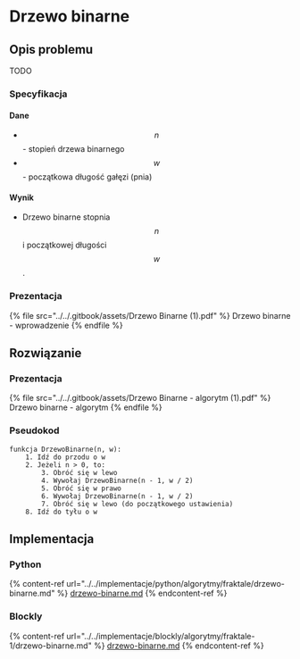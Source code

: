 # Drzewo binarne

## Opis problemu

TODO

### Specyfikacja

#### Dane

* $$n$$ - stopień drzewa binarnego
* $$w$$ - początkowa długość gałęzi (pnia)

#### Wynik

* Drzewo binarne stopnia $$n$$ i początkowej długości $$w$$.

### Prezentacja

{% file src="../../.gitbook/assets/Drzewo Binarne (1).pdf" %}
Drzewo binarne - wprowadzenie
{% endfile %}

## Rozwiązanie

### Prezentacja

{% file src="../../.gitbook/assets/Drzewo Binarne - algorytm (1).pdf" %}
Drzewo binarne - algorytm
{% endfile %}

### Pseudokod

```
funkcja DrzewoBinarne(n, w):
    1. Idź do przodu o w
    2. Jeżeli n > 0, to:
        3. Obróć się w lewo
        4. Wywołaj DrzewoBinarne(n - 1, w / 2)
        5. Obróć się w prawo
        6. Wywołaj DrzewoBinarne(n - 1, w / 2)
        7. Obróć się w lewo (do początkowego ustawienia)
    8. Idź do tyłu o w
```

## Implementacja

### Python

{% content-ref url="../../implementacje/python/algorytmy/fraktale/drzewo-binarne.md" %}
[drzewo-binarne.md](../../implementacje/python/algorytmy/fraktale/drzewo-binarne.md)
{% endcontent-ref %}

### Blockly

{% content-ref url="../../implementacje/blockly/algorytmy/fraktale-1/drzewo-binarne.md" %}
[drzewo-binarne.md](../../implementacje/blockly/algorytmy/fraktale-1/drzewo-binarne.md)
{% endcontent-ref %}
